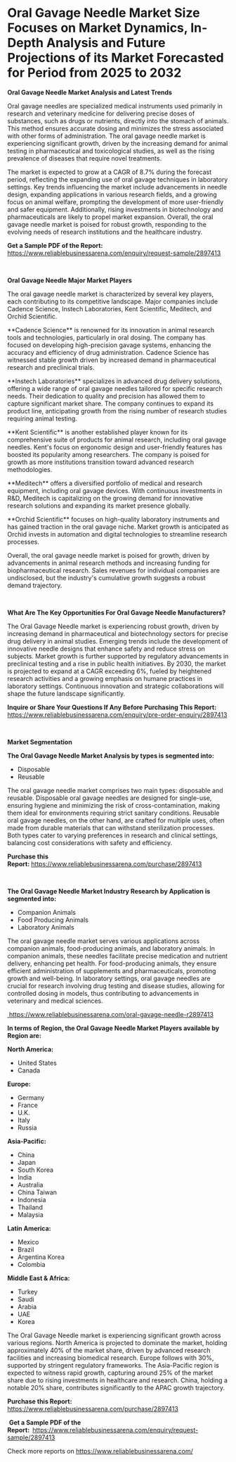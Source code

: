 <p><h1>Oral Gavage Needle Market Size Focuses on Market Dynamics, In-Depth Analysis and Future Projections of its Market Forecasted for Period from 2025 to 2032</h1></p><p><strong>Oral Gavage Needle Market Analysis and Latest Trends</strong></p>
<p><p>Oral gavage needles are specialized medical instruments used primarily in research and veterinary medicine for delivering precise doses of substances, such as drugs or nutrients, directly into the stomach of animals. This method ensures accurate dosing and minimizes the stress associated with other forms of administration. The oral gavage needle market is experiencing significant growth, driven by the increasing demand for animal testing in pharmaceutical and toxicological studies, as well as the rising prevalence of diseases that require novel treatments. </p><p>The market is expected to grow at a CAGR of 8.7% during the forecast period, reflecting the expanding use of oral gavage techniques in laboratory settings. Key trends influencing the market include advancements in needle design, expanding applications in various research fields, and a growing focus on animal welfare, prompting the development of more user-friendly and safer equipment. Additionally, rising investments in biotechnology and pharmaceuticals are likely to propel market expansion. Overall, the oral gavage needle market is poised for robust growth, responding to the evolving needs of research institutions and the healthcare industry.</p></p>
<p><strong>Get a Sample PDF of the Report:&nbsp;</strong> <a href="https://www.reliablebusinessarena.com/enquiry/request-sample/2897413?utm_campaign=3192&utm_medium=2&utm_source=Github&utm_content=ia&utm_term=15032025&utm_id=oral-gavage-needle">https://www.reliablebusinessarena.com/enquiry/request-sample/2897413</a></p>
<p>&nbsp;</p>
<p><strong>Oral Gavage Needle Major Market Players</strong></p>
<p><p>The oral gavage needle market is characterized by several key players, each contributing to its competitive landscape. Major companies include Cadence Science, Instech Laboratories, Kent Scientific, Meditech, and Orchid Scientific.</p><p>**Cadence Science** is renowned for its innovation in animal research tools and technologies, particularly in oral dosing. The company has focused on developing high-precision gavage systems, enhancing the accuracy and efficiency of drug administration. Cadence Science has witnessed stable growth driven by increased demand in pharmaceutical research and preclinical trials.</p><p>**Instech Laboratories** specializes in advanced drug delivery solutions, offering a wide range of oral gavage needles tailored for specific research needs. Their dedication to quality and precision has allowed them to capture significant market share. The company continues to expand its product line, anticipating growth from the rising number of research studies requiring animal testing.</p><p>**Kent Scientific** is another established player known for its comprehensive suite of products for animal research, including oral gavage needles. Kent's focus on ergonomic design and user-friendly features has boosted its popularity among researchers. The company is poised for growth as more institutions transition toward advanced research methodologies.</p><p>**Meditech** offers a diversified portfolio of medical and research equipment, including oral gavage devices. With continuous investments in R&D, Meditech is capitalizing on the growing demand for innovative research solutions and expanding its market presence globally.</p><p>**Orchid Scientific** focuses on high-quality laboratory instruments and has gained traction in the oral gavage niche. Market growth is anticipated as Orchid invests in automation and digital technologies to streamline research processes.</p><p>Overall, the oral gavage needle market is poised for growth, driven by advancements in animal research methods and increasing funding for biopharmaceutical research. Sales revenues for individual companies are undisclosed, but the industry's cumulative growth suggests a robust demand trajectory.</p></p>
<p>&nbsp;</p>
<p><strong>What Are The Key Opportunities For Oral Gavage Needle Manufacturers?</strong></p>
<p><p>The Oral Gavage Needle market is experiencing robust growth, driven by increasing demand in pharmaceutical and biotechnology sectors for precise drug delivery in animal studies. Emerging trends include the development of innovative needle designs that enhance safety and reduce stress on subjects. Market growth is further supported by regulatory advancements in preclinical testing and a rise in public health initiatives. By 2030, the market is projected to expand at a CAGR exceeding 6%, fueled by heightened research activities and a growing emphasis on humane practices in laboratory settings. Continuous innovation and strategic collaborations will shape the future landscape significantly.</p></p>
<p><strong>Inquire or Share Your Questions If Any Before Purchasing This Report:</strong> <a href="https://www.reliablebusinessarena.com/enquiry/pre-order-enquiry/2897413?utm_campaign=3192&utm_medium=2&utm_source=Github&utm_content=ia&utm_term=15032025&utm_id=oral-gavage-needle">https://www.reliablebusinessarena.com/enquiry/pre-order-enquiry/2897413</a></p>
<p>&nbsp;</p>
<p><strong>Market Segmentation</strong></p>
<p><strong>The Oral Gavage Needle Market Analysis by types is segmented into:</strong></p>
<p><ul><li>Disposable</li><li>Reusable</li></ul></p>
<p><p>The oral gavage needle market comprises two main types: disposable and reusable. Disposable oral gavage needles are designed for single-use, ensuring hygiene and minimizing the risk of cross-contamination, making them ideal for environments requiring strict sanitary conditions. Reusable oral gavage needles, on the other hand, are crafted for multiple uses, often made from durable materials that can withstand sterilization processes. Both types cater to varying preferences in research and clinical settings, balancing cost considerations with safety and efficiency.</p></p>
<p><strong>Purchase this Report:&nbsp;</strong><a href="https://www.reliablebusinessarena.com/purchase/2897413?utm_campaign=3192&utm_medium=2&utm_source=Github&utm_content=ia&utm_term=15032025&utm_id=oral-gavage-needle">https://www.reliablebusinessarena.com/purchase/2897413</a></p>
<p>&nbsp;</p>
<p><strong>The Oral Gavage Needle Market Industry Research by Application is segmented into:</strong></p>
<p><ul><li>Companion Animals</li><li>Food Producing Animals</li><li>Laboratory Animals</li></ul></p>
<p><p>The oral gavage needle market serves various applications across companion animals, food-producing animals, and laboratory animals. In companion animals, these needles facilitate precise medication and nutrient delivery, enhancing pet health. For food-producing animals, they ensure efficient administration of supplements and pharmaceuticals, promoting growth and well-being. In laboratory settings, oral gavage needles are crucial for research involving drug testing and disease studies, allowing for controlled dosing in models, thus contributing to advancements in veterinary and medical sciences.</p></p>
<p><a href="https://www.reliablebusinessarena.com/oral-gavage-needle-r2897413?utm_campaign=3192&utm_medium=2&utm_source=Github&utm_content=ia&utm_term=15032025&utm_id=oral-gavage-needle">&nbsp;https://www.reliablebusinessarena.com/oral-gavage-needle-r2897413</a></p>
<p><strong>In terms of Region, the Oral Gavage Needle Market Players available by Region are:</strong></p>
<p>
    <p> <strong> North America: </strong>
        <ul>
            <li>United States</li>
            <li>Canada</li>
        </ul>
        </p> 
    <p> <strong> Europe: </strong>
        <ul>
            <li>Germany</li>
            <li>France</li>
            <li>U.K.</li>
            <li>Italy</li>
            <li>Russia</li>
        </ul>
        </p> 
    <p> <strong> Asia-Pacific: </strong>
        <ul>
            <li>China</li>
            <li>Japan</li>
            <li>South Korea</li>
            <li>India</li>
            <li>Australia</li>
            <li>China Taiwan</li>
            <li>Indonesia</li>
            <li>Thailand</li>
            <li>Malaysia</li>
        </ul>
        </p> 
    <p> <strong> Latin America: </strong>
        <ul>
            <li>Mexico</li>
            <li>Brazil</li>
            <li>Argentina Korea</li>
            <li>Colombia</li>
        </ul>
        </p> 
    <p> <strong> Middle East & Africa: </strong>
        <ul>
            <li>Turkey</li>
            <li>Saudi</li>
            <li>Arabia</li>
            <li>UAE</li>
            <li>Korea</li>
        </ul>
    </p>
    </p>
<p><p>The Oral Gavage Needle market is experiencing significant growth across various regions. North America is projected to dominate the market, holding approximately 40% of the market share, driven by advanced research facilities and increasing biomedical research. Europe follows with 30%, supported by stringent regulatory frameworks. The Asia-Pacific region is expected to witness rapid growth, capturing around 25% of the market share due to rising investments in healthcare and research. China, holding a notable 20% share, contributes significantly to the APAC growth trajectory.</p></p>
<p><strong>Purchase this Report: </strong><a href="https://www.reliablebusinessarena.com/purchase/2897413?utm_campaign=3192&utm_medium=2&utm_source=Github&utm_content=ia&utm_term=15032025&utm_id=oral-gavage-needle">https://www.reliablebusinessarena.com/purchase/2897413</a></p>
<p>&nbsp;<strong>Get a Sample PDF of the Report:&nbsp;&nbsp;</strong><a href="https://www.reliablebusinessarena.com/enquiry/request-sample/2897413?utm_campaign=3192&utm_medium=2&utm_source=Github&utm_content=ia&utm_term=15032025&utm_id=oral-gavage-needle">https://www.reliablebusinessarena.com/enquiry/request-sample/2897413</a></p>
<p><strong></strong></p>
<p>Check more reports on <a href="https://www.reliablebusinessarena.com/?utm_campaign=3192&utm_medium=2&utm_source=Github&utm_content=ia&utm_term=15032025&utm_id=oral-gavage-needle">https://www.reliablebusinessarena.com/</a></p>